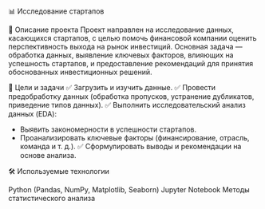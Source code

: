 📊 Исследование стартапов

📌 Описание проекта
Проект направлен на исследование данных, касающихся стартапов, с целью помочь финансовой компании оценить перспективность выхода на рынок инвестиций.
Основная задача — обработка данных, выявление ключевых факторов, влияющих на успешность стартапов, и предоставление рекомендаций для принятия обоснованных инвестиционных решений.

🎯 Цели и задачи
✅ Загрузить и изучить данные.
✅ Провести предобработку данных (обработка пропусков, устранение дубликатов, приведение типов данных).
✅ Выполнить исследовательский анализ данных (EDA):
- Выявить закономерности в успешности стартапов.
- Проанализировать ключевые факторы (финансирование, отрасль, команда и т. д.).
✅ Сформулировать выводы и рекомендации на основе анализа.

🛠 Используемые технологии

Python (Pandas, NumPy, Matplotlib, Seaborn)
Jupyter Notebook
Методы статистического анализа
